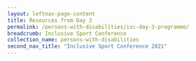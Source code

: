 ```yaml
---
layout: leftnav-page-content
title: Resources from Day 3
permalink: /persons-with-disabilities/isc-day-3-programme/
breadcrumb: Inclusive Sport Conference
collection_name: persons-with-disabilities
second_nav_title: "Inclusive Sport Conference 2021"
---
```


